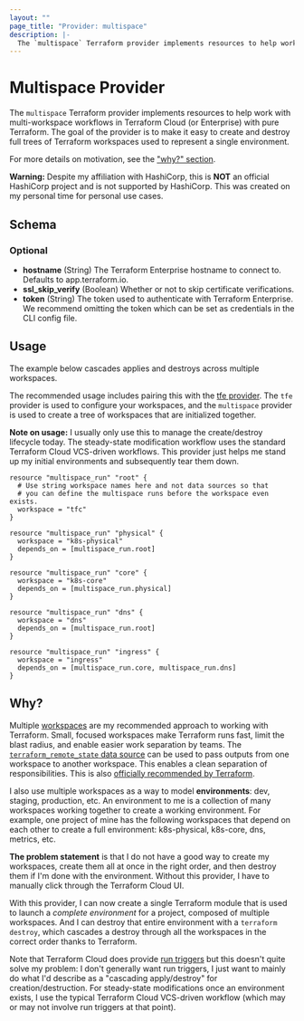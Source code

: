 ```yaml
---
layout: ""
page_title: "Provider: multispace"
description: |-
  The `multispace` Terraform provider implements resources to help work with multi-workspace workflows in Terraform Cloud (or Enterprise) with pure Terraform.
---
```


# Multispace Provider

The `multispace` Terraform provider implements resources to help work
with multi-workspace workflows in Terraform Cloud (or Enterprise) with
pure Terraform. The goal of the provider is to make it easy to create
and destroy full trees of Terraform workspaces used to represent a single
environment.

For more details on motivation, see the ["why?" section](#why).

**Warning:** Despite my affiliation with HashiCorp, this is **NOT** an official
HashiCorp project and is not supported by HashiCorp. This was created on
my personal time for personal use cases.

<!-- schema generated by tfplugindocs -->
## Schema

### Optional

- **hostname** (String) The Terraform Enterprise hostname to connect to. Defaults to app.terraform.io.
- **ssl_skip_verify** (Boolean) Whether or not to skip certificate verifications.
- **token** (String) The token used to authenticate with Terraform Enterprise. We recommend omitting
the token which can be set as credentials in the CLI config file.

## Usage

The example below cascades applies and destroys across multiple workspaces.

The recommended usage includes pairing this with the
[tfe provider](https://registry.terraform.io/providers/hashicorp/tfe/latest).
The `tfe` provider is used to configure your workspaces, and the
`multispace` provider is used to create a tree of workspaces that
are initialized together.

**Note on usage:** I usually only use this to manage the create/destroy
lifecycle today. The steady-state modification workflow uses the standard
Terraform Cloud VCS-driven workflows. This provider just helps me stand up
my initial environments and subsequently tear them down.

```hcl
resource "multispace_run" "root" {
  # Use string workspace names here and not data sources so that
  # you can define the multispace runs before the workspace even exists.
  workspace = "tfc"
}

resource "multispace_run" "physical" {
  workspace = "k8s-physical"
  depends_on = [multispace_run.root]
}

resource "multispace_run" "core" {
  workspace = "k8s-core"
  depends_on = [multispace_run.physical]
}

resource "multispace_run" "dns" {
  workspace = "dns"
  depends_on = [multispace_run.root]
}

resource "multispace_run" "ingress" {
  workspace = "ingress"
  depends_on = [multispace_run.core, multispace_run.dns]
}
```

## Why?

Multiple [workspaces](https://www.terraform.io/docs/cloud/workspaces/index.html)
are my recommended approach to working with Terraform. Small, focused workspaces
make Terraform runs fast, limit the blast radius, and enable easier
work separation by teams. The [`terraform_remote_state` data source](https://www.terraform.io/docs/language/state/remote-state-data.html)
can be used to pass outputs from one workspace to another workspace. This
enables a clean separation of responsibilities. This is also
[officially recommended by Terraform](https://www.terraform.io/docs/cloud/guides/recommended-practices/part1.html).

I also use multiple workspaces as a way to model **environments**: dev,
staging, production, etc. An environment to me is a collection of many
workspaces working together to create a working environment. For example,
one project of mine has the following workspaces that depend on each other
to create a full environment: k8s-physical, k8s-core, dns, metrics, etc.

**The problem statement** is that I do not have a good way to create my
workspaces, create them all at once in the right order, and then destroy them
if I'm done with the environment. Without this provider, I have to manually
click through the Terraform Cloud UI.

With this provider, I can now create a single Terraform module that is used
to launch a _complete environment_ for a project, composed of multiple workspaces.
And I can destroy that entire environment with a `terraform destroy`, which
cascades a destroy through all the workspaces in the correct order thanks
to Terraform.

Note that Terraform Cloud does provide [run triggers](https://www.terraform.io/docs/cloud/workspaces/run-triggers.html)
but this doesn't quite solve my problem: I don't generally want run triggers,
I just want to mainly do what I'd describe as a "cascading apply/destroy"
for creation/destruction. For steady-state modifications once an environment
exists, I use the typical Terraform Cloud VCS-driven workflow (which may or
may not involve run triggers at that point).

